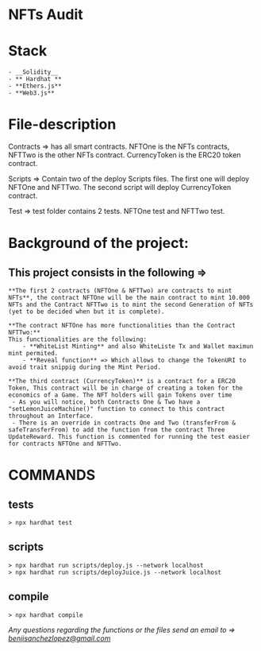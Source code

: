 # NFTs Audit

# Stack 
    - __Solidity__
    - ** Hardhat **
    - **Ethers.js**
    - **Web3.js**


# File-description
Contracts => has all smart contracts. NFTOne is the NFTs contracts, NFTTwo is the other NFTs contract. 
             CurrencyToken is the ERC20 token contract.

Scripts => Contain two of the deploy Scripts files. The first one will deploy NFTOne and NFTTwo. The second script will deploy
           CurrencyToken contract. 

Test => test folder contains 2 tests. NFTOne test and NFTTwo test. 


# Background of the project:

## This project consists in the following =>
    **The first 2 contracts (NFTOne & NFTTwo) are contracts to mint NFTs**, the contract NFTOne will be the main contract to mint 10.000 NFTs and the Contract NFTTwo is to mint the second Generation of NFTs (yet to be decided when but it is complete). 

    **The contract NFTOne has more functionalities than the Contract NFTTwo:**
    This functionalities are the following:
        - **WhiteList Minting** and also WhiteListe Tx and Wallet maximun mint permited. 
        - **Reveal function** => Which allows to change the TokenURI to avoid trait snippig during the Mint Period.

    **The third contract (CurrencyToken)** is a contract for a ERC20 Token, This contract will be in charge of creating a token for the economics of a Game. The NFT holders will gain Tokens over time 
     - As you will notice, both Contracts One & Two have a "setLemonJuiceMachine()" function to connect to this contract throughout an Interface.
     - There is an override in contracts One and Two (transferFrom & safeTransferFrom) to add the function from the contract Three UpdateReward. This function is commented for running the test easier for contracts NFTOne and NFTTwo. 

# COMMANDS
## tests
    > npx hardhat test
## scripts
    > npx hardhat run scripts/deploy.js --network localhost 
    > npx hardhat run scripts/deployJuice.js --network localhost 
## compile 
    > npx hardhat compile

*Any questions regarding the functions or the files send an email to => benjisanchezlopez@gmail.com*
